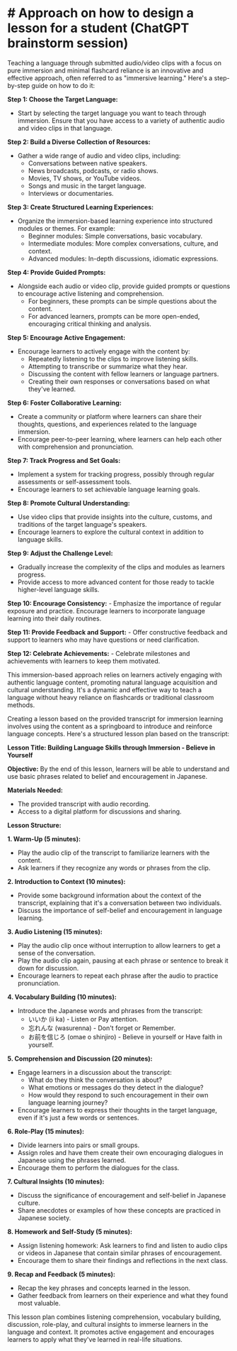# # Approach on how to design a lesson for a student (ChatGPT brainstorm session)

Teaching a language through submitted audio/video clips with a focus on pure immersion and minimal flashcard reliance is an innovative and effective approach, often referred to as "immersive learning." Here's a step-by-step guide on how to do it:

**Step 1: Choose the Target Language:**
   - Start by selecting the target language you want to teach through immersion. Ensure that you have access to a variety of authentic audio and video clips in that language.

**Step 2: Build a Diverse Collection of Resources:**
   - Gather a wide range of audio and video clips, including:
     - Conversations between native speakers.
     - News broadcasts, podcasts, or radio shows.
     - Movies, TV shows, or YouTube videos.
     - Songs and music in the target language.
     - Interviews or documentaries.

**Step 3: Create Structured Learning Experiences:**
   - Organize the immersion-based learning experience into structured modules or themes. For example:
     - Beginner modules: Simple conversations, basic vocabulary.
     - Intermediate modules: More complex conversations, culture, and context.
     - Advanced modules: In-depth discussions, idiomatic expressions.

**Step 4: Provide Guided Prompts:**
   - Alongside each audio or video clip, provide guided prompts or questions to encourage active listening and comprehension.
     - For beginners, these prompts can be simple questions about the content.
     - For advanced learners, prompts can be more open-ended, encouraging critical thinking and analysis.

**Step 5: Encourage Active Engagement:**
   - Encourage learners to actively engage with the content by:
     - Repeatedly listening to the clips to improve listening skills.
     - Attempting to transcribe or summarize what they hear.
     - Discussing the content with fellow learners or language partners.
     - Creating their own responses or conversations based on what they've learned.

**Step 6: Foster Collaborative Learning:**
   - Create a community or platform where learners can share their thoughts, questions, and experiences related to the language immersion.
   - Encourage peer-to-peer learning, where learners can help each other with comprehension and pronunciation.

**Step 7: Track Progress and Set Goals:**
   - Implement a system for tracking progress, possibly through regular assessments or self-assessment tools.
   - Encourage learners to set achievable language learning goals.

**Step 8: Promote Cultural Understanding:**
   - Use video clips that provide insights into the culture, customs, and traditions of the target language's speakers.
   - Encourage learners to explore the cultural context in addition to language skills.

**Step 9: Adjust the Challenge Level:**
   - Gradually increase the complexity of the clips and modules as learners progress.
   - Provide access to more advanced content for those ready to tackle higher-level language skills.

**Step 10: Encourage Consistency:**
    - Emphasize the importance of regular exposure and practice. Encourage learners to incorporate language learning into their daily routines.

**Step 11: Provide Feedback and Support:**
    - Offer constructive feedback and support to learners who may have questions or need clarification.

**Step 12: Celebrate Achievements:**
    - Celebrate milestones and achievements with learners to keep them motivated.

This immersion-based approach relies on learners actively engaging with authentic language content, promoting natural language acquisition and cultural understanding. It's a dynamic and effective way to teach a language without heavy reliance on flashcards or traditional classroom methods.


Creating a lesson based on the provided transcript for immersion learning involves using the content as a springboard to introduce and reinforce language concepts. Here's a structured lesson plan based on the transcript:



**Lesson Title: Building Language Skills through Immersion - Believe in Yourself**

**Objective:** By the end of this lesson, learners will be able to understand and use basic phrases related to belief and encouragement in Japanese.

**Materials Needed:**
- The provided transcript with audio recording.
- Access to a digital platform for discussions and sharing.

**Lesson Structure:**

**1. Warm-Up (5 minutes):**
   - Play the audio clip of the transcript to familiarize learners with the content.
   - Ask learners if they recognize any words or phrases from the clip.

**2. Introduction to Context (10 minutes):**
   - Provide some background information about the context of the transcript, explaining that it's a conversation between two individuals.
   - Discuss the importance of self-belief and encouragement in language learning.

**3. Audio Listening (15 minutes):**
   - Play the audio clip once without interruption to allow learners to get a sense of the conversation.
   - Play the audio clip again, pausing at each phrase or sentence to break it down for discussion.
   - Encourage learners to repeat each phrase after the audio to practice pronunciation.

**4. Vocabulary Building (10 minutes):**
   - Introduce the Japanese words and phrases from the transcript:
     - いいか (ii ka) - Listen or Pay attention.
     - 忘れんな (wasurenna) - Don't forget or Remember.
     - お前を信じろ (omae o shinjiro) - Believe in yourself or Have faith in yourself.

**5. Comprehension and Discussion (20 minutes):**
   - Engage learners in a discussion about the transcript:
     - What do they think the conversation is about?
     - What emotions or messages do they detect in the dialogue?
     - How would they respond to such encouragement in their own language learning journey?
   - Encourage learners to express their thoughts in the target language, even if it's just a few words or sentences.

**6. Role-Play (15 minutes):**
   - Divide learners into pairs or small groups.
   - Assign roles and have them create their own encouraging dialogues in Japanese using the phrases learned.
   - Encourage them to perform the dialogues for the class.

**7. Cultural Insights (10 minutes):**
   - Discuss the significance of encouragement and self-belief in Japanese culture.
   - Share anecdotes or examples of how these concepts are practiced in Japanese society.

**8. Homework and Self-Study (5 minutes):**
   - Assign listening homework: Ask learners to find and listen to audio clips or videos in Japanese that contain similar phrases of encouragement.
   - Encourage them to share their findings and reflections in the next class.

**9. Recap and Feedback (5 minutes):**
   - Recap the key phrases and concepts learned in the lesson.
   - Gather feedback from learners on their experience and what they found most valuable.

This lesson plan combines listening comprehension, vocabulary building, discussion, role-play, and cultural insights to immerse learners in the language and context. It promotes active engagement and encourages learners to apply what they've learned in real-life situations.